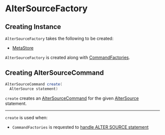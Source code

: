 # AlterSourceFactory

## Creating Instance

`AlterSourceFactory` takes the following to be created:

* <span id="metaStore"> [MetaStore](MetaStore.md)

`AlterSourceFactory` is created along with [CommandFactories](CommandFactories.md#alterSourceFactory).

## <span id="create"> Creating AlterSourceCommand

```java
AlterSourceCommand create(
  AlterSource statement)
```

`create` creates an [AlterSourceCommand](AlterSourceCommand.md) for the given [AlterSource](parser/AlterSource.md) statement.

---

`create` is used when:

* `CommandFactories` is requested to [handle ALTER SOURCE statement](CommandFactories.md#handleAlterSource)
